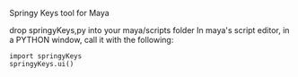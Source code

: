 Springy Keys tool for Maya

drop springyKeys,py into your maya/scripts folder
In maya's script editor, in a PYTHON window, call it with the following:

    import springyKeys
    springyKeys.ui()
